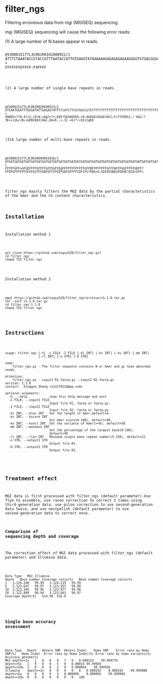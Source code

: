 # filter_ngs
Filtering erroneous data from mgi (MGISEQ) sequencing

mgi (MGISEQ) sequencing will cause the following error reads:

(1) A large number of N bases appear in reads.
<pre><code>
@V300015177L3C001R0341008922/1
ATTTCTAAATACCGTACCGTTTAATACCATTGTGAGGTATAAAAAAGAGAGAGAGAAGGGGTGTGACGGGACAGAAGAACTACTGGCTATGCATCCGTGTTTTATTCTATATTAACACCAGTATCAAAGCCATCGACATTCGNNNNNNNN
+
FFFFFFFEFFFF:F9FFFF<FFGFFFEFFFF@FFDFEFFFFFFFFFFFFFDFFFFFFFFFEFFFF=BFEFFFFFFFFFFFFFFFFFFF5FEFFFFFFFFFFEF9FFFFBFFFEFEFFFFFAFGFFFFF=9FFFFF4FF:EF;!FFFF<DE
</code></pre>
(2) A large number of single base repeats in reads.
<pre><code>
@V300015177L3C001R020690553/2
GTCAATGGATTTGGGATATTGAGAGTATTTTCATCTTCGTGGCCGTGTTTTTTTTTTTTTTTTTTTTTTTTTTTTTTTTTTTTTTTTTTACTCCTTGGGAAAGAAGATGGAAACTTTGGGTTGCAAGGAGAGGGGGGGGCGGGGGGGGGG
+
99BEE=??8:4?<1:/E=8;>6@7=?=;EEE?5E9AEE66:>E:AGD4E>E&5E>8CC;F<77E9D<B85;;31F=??9E5=9E6;76)D3>51:;'0&2;?3E=>)2&//B>(&EB2883(0&C,DA+E,:>,1C.=6)*/<5E)C@E8
</code></pre>
(3)A large number of multi-base repeats in reads.
<pre><code>
@V300015177L3C001R009061026/1
ATGATGATGATGATGATGATGATGATGATGATGATGATGATGATGATGATGATGATGATGATGATGATGATGATGATGATGATGATGATGATGATGATGATGATGATGATGATGATGATGATGATGATGATGATGATGATGATGATGATG
+
FFFFFGFF>GFGEFFFFGFFFFGFFEGFFE@FFFFFFFFFFFFGFFBFFFFFFFFGFFFAFFFGGFFFFFGDFF?FFEFGFFFFFFGFGFGCFFFGBFEFCFFEEFGEFGFFFFCDF1FG?FBG=G:GGFAFGBEGFED9E?GCD=GFF>
</code></pre>

filter_ngs mainly filters the MGI data by the partial characteristics of the kmer and the CG content characteristics.

## Installation
Installation method 1
<pre><code>
git clone https://github.com/zxgsy520/filter_ngs.git
cd filter_ngs
chmod 755 filter_ngs
</code></pre>

Installation method 2
<pre><code>
wget https://github.com/zxgsy520/filter_ngs/archive/v1.1.0.tar.gz
tar -zxvf v1.1.0.tar.gz
cd filter_ngs-1.1.0
chmod 755 filter_ngs
</code></pre>

## Instructions
<pre><code>
usage: filter_ngs [-h] -i FILE -I FILE [-kl INT] [-kc INT] [-kv INT] [-mb INT]
                  [-rl INT] [-o STR] [-O STR]

name:
    filter_ngs.py --The filter sequence contains N or kmer and gc have abnormal reads.

attention:
    filter_ngs.py --input1 R1.fastq.gz --input2 R2.fastq.gz
version: 1.1.0
contact:  Xingguo Zhang <113178210@qq.com>    

optional arguments:
  -h, --help            show this help message and exit
  -i FILE, --input1 FILE
                        Input file R1, fastq or fastq.gz.
  -I FILE, --input2 FILE
                        Input file R2, fastq or fastq.gz.
  -kl INT, --klen INT   Set the length of kmer,default=4.
  -kc INT, --kscore INT
                        Set kmer score(0-100), default=40.
  -kv INT, --kvari INT  Set the variance of kmer(>=0), default=50
  -mb INT, --maxbase INT
                        Set the percentage of the largest base(0-100),
                        default=40
  -rl INT, --rlen INT   Maximum single base repeat number(5-150), default=12
  -o STR, --output1 STR
                        Output file R1.
  -O STR, --output2 STR
                        Output file R2.
 </code></pre>

## Treatment effect
MGI data is first processed with filter_ngs (default parameter).Use flye to assemble, use racon correction to correct 3 times using third-generation data, use pilon correction to use second-generation data twice, and use nextpolish (default parameter) to use second-generation data to correct once.
### Comparison of sequencing depth and coverage
The correction effect of MGI data processed with filter_ngs (default parameter) and Illumina data.
<pre><code>
Data Type	MGI	Illumina
Depth	Base number	Coverage ratio(%)	Base number	Coverage ratio(%)
1	3,124,148	99.99	3,124,219	99.99
5	3,123,647	99.97	3,123,957	99.98
10	3,123,345	99.96	3,123,877	99.98
20	3,122,809	99.94	3,123,601	99.97
Coverage depth(X)	514.98	516.8
 </code></pre>
 ### Single base accuracy assessment
 <pre><code>
Data Type	Depth	Hetero SNP	Hetero Indel	Homo SNP	Error rate by Homo SNP(%)	Homo Indel	Error rate by Homo Indel(%)	Error rate by homo variants(%)	Accuracy genome(%)
MGI	depth>=1x	1	0	0	0	7	0	0.000224	99.999776
depth>=5x	1	0	0	0	5	0	0.00016	99.99984
depth>=10x	1	0	0	0	2	0	0.000064	99.999936
Illumina	depth>=1x	0	0	0	0	6	0.000192	0.000192	99.999808
depth>=5x	0	0	0	0	3	0.000096	0.000096	99.999904
depth>=10x	0	0	0	0	0	0	0	100
 </code></pre>

